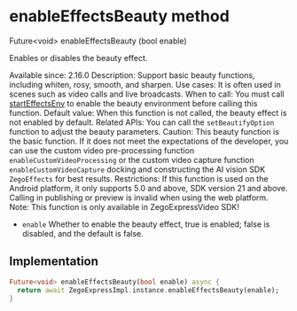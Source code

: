 


# enableEffectsBeauty method








Future&lt;void> enableEffectsBeauty
(bool enable)





<p>Enables or disables the beauty effect.</p>
<p>Available since: 2.16.0
Description: Support basic beauty functions, including whiten, rosy, smooth, and sharpen.
Use cases: It is often used in scenes such as video calls and live broadcasts.
When to call: You must call <a href="../../zego_uikit_prebuilt_live_audio_room/ZegoExpressEnginePreprocess/startEffectsEnv.md">startEffectsEnv</a> to enable the beauty environment before calling this function.
Default value: When this function is not called, the beauty effect is not enabled by default.
Related APIs: You can call the <code>setBeautifyOption</code> function to adjust the beauty parameters.
Caution: This beauty function is the basic function. If it does not meet the expectations of the developer, you can use the custom video pre-processing function <code>enableCustomVideoProcessing</code> or the custom video capture function <code>enableCustomVideoCapture</code> docking and constructing the AI ​​vision SDK <code>ZegoEffects</code> for best results.
Restrictions: If this function is used on the Android platform, it only supports 5.0 and above, SDK version 21 and above. Calling in publishing or preview is invalid when using the web platform.
Note: This function is only available in ZegoExpressVideo SDK!</p>
<ul>
<li><code>enable</code> Whether to enable the beauty effect, true is enabled; false is disabled, and the default is false.</li>
</ul>



## Implementation

```dart
Future<void> enableEffectsBeauty(bool enable) async {
  return await ZegoExpressImpl.instance.enableEffectsBeauty(enable);
}
```







